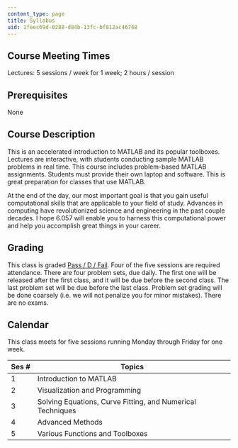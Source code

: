 ```yaml
---
content_type: page
title: Syllabus
uid: 1feec69d-0288-d84b-13fc-bf812ac46748
---
```


Course Meeting Times
--------------------

Lectures: 5 sessions / week for 1 week; 2 hours / session

Prerequisites
-------------

None

Course Description
------------------

This is an accelerated introduction to MATLAB and its popular toolboxes. Lectures are interactive, with students conducting sample MATLAB problems in real time. This course includes problem-based MATLAB assignments. Students must provide their own laptop and software. This is great preparation for classes that use MATLAB.

At the end of the day, our most important goal is that you gain useful computational skills that are applicable to your field of study. Advances in computing have revolutionized science and engineering in the past couple decades. I hope 6.057 will enable you to harness this computational power and help you accomplish great things in your career.

Grading
-------

This class is graded [Pass / D / Fail](https://registrar.mit.edu/classes-grades-evaluations/grades/grading-policies/junior-senior-pdf-option). Four of the five sessions are required attendance. There are four problem sets, due daily. The first one will be released after the first class, and it will be due before the second class. The last problem set will be due before the last class. Problem set grading will be done coarsely (i.e. we will not penalize you for minor mistakes). There are no exams.

Calendar
--------

This class meets for five sessions running Monday through Friday for one week.

| Ses # | Topics |
| --- | --- |
| 1 | Introduction to MATLAB |
| 2 | Visualization and Programming |
| 3 | Solving Equations, Curve Fitting, and Numerical Techniques |
| 4 | Advanced Methods |
| 5 | Various Functions and Toolboxes